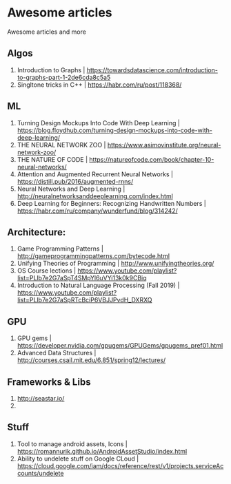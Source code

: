 # Awesome articles
Awesome articles and more


## Algos
1. Introduction to Graphs | https://towardsdatascience.com/introduction-to-graphs-part-1-2de6cda8c5a5
2. Singltone tricks in C++ | https://habr.com/ru/post/118368/

## ML
1. Turning Design Mockups Into Code With Deep Learning | https://blog.floydhub.com/turning-design-mockups-into-code-with-deep-learning/
2. THE NEURAL NETWORK ZOO | https://www.asimovinstitute.org/neural-network-zoo/
3. THE NATURE OF CODE | https://natureofcode.com/book/chapter-10-neural-networks/
4. Attention and Augmented Recurrent Neural Networks | https://distill.pub/2016/augmented-rnns/
5. Neural Networks and Deep Learning | http://neuralnetworksanddeeplearning.com/index.html
6. Deep Learning for Beginners: Recognizing Handwritten Numbers | https://habr.com/ru/company/wunderfund/blog/314242/

## Architecture:
1. Game Programming Patterns | http://gameprogrammingpatterns.com/bytecode.html
2. Unifying Theories of Programming | http://www.unifyingtheories.org/
3. OS Course lections | https://www.youtube.com/playlist?list=PLlb7e2G7aSpT4SMpYl6uVYi13k0k9CBiq
4. Introduction to Natural Language Processing (Fall 2019) | https://www.youtube.com/playlist?list=PLlb7e2G7aSpRTcBciP6VBJJPvdH_DXRXQ


## GPU
1. GPU gems | https://developer.nvidia.com/gpugems/GPUGems/gpugems_pref01.html
2. Advanced Data Structures | http://courses.csail.mit.edu/6.851/spring12/lectures/

## Frameworks & Libs

1. http://seastar.io/
2. 


## Stuff
1. Tool to manage android assets, Icons | https://romannurik.github.io/AndroidAssetStudio/index.html
2. Ability to undelete stuff on Google CLoud | https://cloud.google.com/iam/docs/reference/rest/v1/projects.serviceAccounts/undelete
